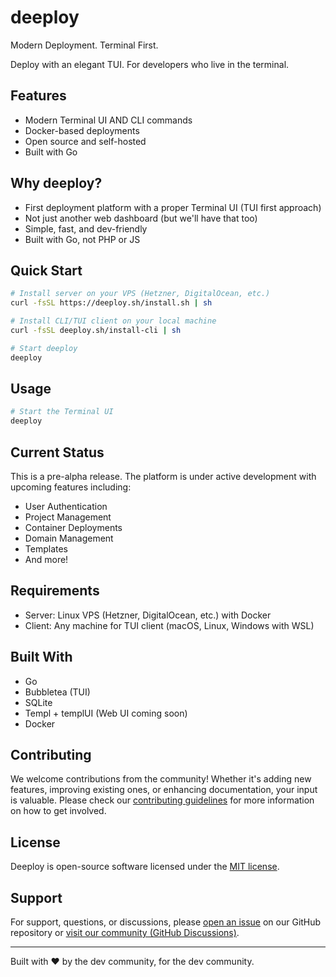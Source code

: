 # deeploy

Modern Deployment. Terminal First.

Deploy with an elegant TUI. For developers who live in the terminal.

## Features

- Modern Terminal UI AND CLI commands
- Docker-based deployments
- Open source and self-hosted
- Built with Go

## Why deeploy?

- First deployment platform with a proper Terminal UI (TUI first approach)
- Not just another web dashboard (but we'll have that too)
- Simple, fast, and dev-friendly
- Built with Go, not PHP or JS

## Quick Start

```bash
# Install server on your VPS (Hetzner, DigitalOcean, etc.)
curl -fsSL https://deeploy.sh/install.sh | sh

# Install CLI/TUI client on your local machine
curl -fsSL deeploy.sh/install-cli | sh

# Start deeploy
deeploy
```

## Usage

```bash
# Start the Terminal UI
deeploy
```

## Current Status

This is a pre-alpha release. The platform is under active development with upcoming features including:

- User Authentication
- Project Management
- Container Deployments
- Domain Management
- Templates
- And more!

## Requirements

- Server: Linux VPS (Hetzner, DigitalOcean, etc.) with Docker
- Client: Any machine for TUI client (macOS, Linux, Windows with WSL)

## Built With

- Go
- Bubbletea (TUI)
- SQLite
- Templ + templUI (Web UI coming soon)
- Docker

## Contributing

We welcome contributions from the community! Whether it's adding new features, improving existing ones, or enhancing documentation, your input is valuable. Please check our [contributing guidelines](CONTRIBUTING.md) for more information on how to get involved.

## License

Deeploy is open-source software licensed under the [MIT license](LICENSE).

## Support

For support, questions, or discussions, please [open an issue](https://github.com/axzilla/deeploy/issues) on our GitHub repository or [visit our community (GitHub Discussions)](https://github.com/axzilla/deeploy/discussions).

---

Built with ❤️ by the dev community, for the dev community.
